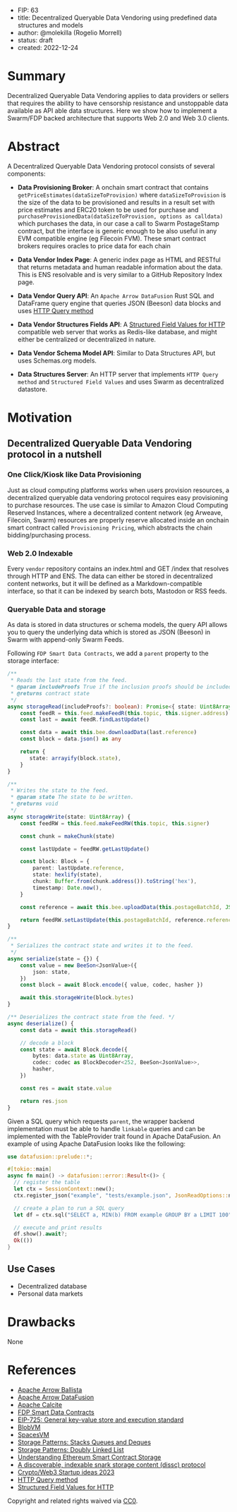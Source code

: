 - FIP: 63
- title: Decentralized Queryable Data Vendoring using predefined data structures and models
- author: @molekilla (Rogelio Morrell)
- status: draft
- created: 2022-12-24

# Summary
Decentralized Queryable Data Vendoring applies to data providers or sellers that requires the ability to have censorship resistance and unstoppable data available as API able data structures. Here we show how to implement a Swarm/FDP backed architecture that supports Web 2.0 and Web 3.0 clients.

# Abstract
A Decentralized Queryable Data Vendoring protocol consists of several components:


- **Data Provisioning Broker**: A onchain smart contract that contains `getPriceEstimates(dataSizeToProvision)` where `dataSizeToProvision` is the size of the data to be provisioned and results in a result set with price estimates and ERC20 token to be used for purchase and `purchaseProvisionedData(dataSizeToProvision, options as calldata)` which purchases the data, in our case a call to Swarm PostageStamp contract, but the interface is generic enough to be also useful in any EVM compatible engine (eg Filecoin FVM). These smart contract brokers requires oracles to price data for each chain

- **Data Vendor Index Page**: A generic index page as HTML and RESTful that returns metadata and human readable information about the data. This is ENS resolvable and is very similar to a GitHub Repository Index page.

- **Data Vendor Query API**: An `Apache Arrow DataFusion` Rust SQL and DataFrame query engine that queries JSON (Beeson) data blocks and uses [HTTP Query method](https://httpwg.org/http-extensions/draft-ietf-httpbis-safe-method-w-body.html)

- **Data Vendor Structures Fields API**: A [Structured Field Values for HTTP](https://httpwg.org/http-extensions/draft-ietf-httpbis-sfbis.html) compatible web server that works as Redis-like database, and might either be centralized or decentralized in nature.

- **Data Vendor Schema Model API**: Similar to Data Structures API, but uses Schemas.org models.

- **Data Structures Server**: An HTTP server that implements `HTTP Query method` and `Structured Field Values` and uses Swarm as decentralized datastore.

# Motivation

## Decentralized Queryable Data Vendoring protocol in a nutshell

### One Click/Kiosk like Data Provisioning
Just as cloud computing platforms works when users provision resources, a decentralized queryable data vendoring protocol requires easy provisioning to purchase resources. The use case is similar to Amazon Cloud Computing Reserved Instances, where a decentralized content network (eg Arweave, Filecoin, Swarm) resources are properly reserve allocated inside an onchain smart contract called `Provisioning Pricing`, which abstracts the chain bidding/purchasing process.

### Web 2.0 Indexable
Every `vendor` repository contains an index.html and GET /index that resolves through HTTP and ENS. The data can either be stored in decentralized content networks, but it will be defined as a Markdown-compatible interface, so that it can be indexed by search bots, Mastodon or RSS feeds.

### Queryable Data and storage
As data is stored in data structures or schema models, the query API allows you to query the underlying data which is stored as JSON (Beeson) in Swarm with append-only Swarm Feeds.

Following `FDP Smart Data Contracts`, we add a `parent` property to the storage interface:


```typescript
/**
 * Reads the last state from the feed.
 * @param includeProofs True if the inclusion proofs should be included in the response.
 * @returns contract state
 */
async storageRead(includeProofs?: boolean): Promise<{ state: Uint8Array }> {
    const feedR = this.feed.makeFeedR(this.topic, this.signer.address)
    const last = await feedR.findLastUpdate()

    const data = await this.bee.downloadData(last.reference)
    const block = data.json() as any

    return {
       state: arrayify(block.state),
    }
}

/**
 * Writes the state to the feed.
 * @param state The state to be written.
 * @returns void
 */
async storageWrite(state: Uint8Array) {
    const feedRW = this.feed.makeFeedRW(this.topic, this.signer)

    const chunk = makeChunk(state)

    const lastUpdate = feedRW.getLastUpdate()

    const block: Block = {
        parent: lastUpdate.reference,
        state: hexlify(state),
        chunk: Buffer.from(chunk.address()).toString('hex'),
        timestamp: Date.now(),
    }

    const reference = await this.bee.uploadData(this.postageBatchId, JSON.stringify(block))

    return feedRW.setLastUpdate(this.postageBatchId, reference.reference)
}

/**
 * Serializes the contract state and writes it to the feed.
 */
async serialize(state = {}) {
    const value = new BeeSon<JsonValue>({
        json: state,
    })
    const block = await Block.encode({ value, codec, hasher })

    await this.storageWrite(block.bytes)
}

/** Deserializes the contract state from the feed. */
async deserialize() {
    const data = await this.storageRead()

    // decode a block
    const state = await Block.decode({
        bytes: data.state as Uint8Array,
        codec: codec as BlockDecoder<252, BeeSon<JsonValue>>,
        hasher,
    })

    const res = await state.value

    return res.json
}

```

Given a SQL query which requests `parent`, the wrapper backend implementation must be able to handle `linkable` queries and  can be implemented with the TableProvider trait found in Apache DataFusion. An example of using Apache DataFusion looks like the following:


```rust
use datafusion::prelude::*;

#[tokio::main]
async fn main() -> datafusion::error::Result<()> {
  // register the table
  let ctx = SessionContext::new();
  ctx.register_json("example", "tests/example.json", JsonReadOptions::new()).await?;

  // create a plan to run a SQL query
  let df = ctx.sql("SELECT a, MIN(b) FROM example GROUP BY a LIMIT 100").await?;

  // execute and print results
  df.show().await?;
  Ok(())
}
```

## Use Cases
- Decentralized database
- Personal data  markets


# Drawbacks
None
  

# References

- [Apache Arrow Ballista](https://arrow.apache.org/ballista/)
- [Apache Arrow DataFusion](https://docs.rs/crate/datafusion/latest)
- [Apache Calcite](https://calcite.apache.org/docs/powered_by.html)
- [FDP Smart Data Contracts](https://github.com/fairDataSociety/fdp-personal-sc)
- [EIP-725: General key-value store and execution standard](https://eips.ethereum.org/EIPS/eip-725)
- [BlobVM](https://morioh.com/p/f6c5a30b3db4)
- [SpacesVM](https://github.com/ava-labs/spacesvm?ref=morioh.com&utm_source=morioh.com)
- [Storage Patterns: Stacks Queues and Deques](https://programtheblockchain.com/posts/2018/03/23/storage-patterns-stacks-queues-and-deques/)
- [Storage Patterns: Doubly Linked List](https://programtheblockchain.com/posts/2018/03/30/storage-patterns-doubly-linked-list/)
- [Understanding Ethereum Smart Contract Storage](https://programtheblockchain.com/posts/2018/03/09/understanding-ethereum-smart-contract-storage/)
- [A  discoverable, indexable snark storage content (dissc) protocol](https://github.com/fairDataSociety/FIPs/blob/86b1f6909a7661cde46d1e3c20c22651703ff2c4/text/0060-dissc-protocol.md)
- [Crypto/Web3 Startup ideas 2023](https://alliancedao.notion.site/Crypto-Web3-Startup-Ideas-2023-Edition-48d40ccadeeb42a48056659fcce109b1#5900abc0529c4de28d13338dcf76d1e9)
- [HTTP Query method](https://httpwg.org/http-extensions/draft-ietf-httpbis-safe-method-w-body.html)
- [Structured Field Values for HTTP](https://httpwg.org/http-extensions/draft-ietf-httpbis-sfbis.html)

Copyright and related rights waived via [CC0](https://creativecommons.org/publicdomain/zero/1.0/).